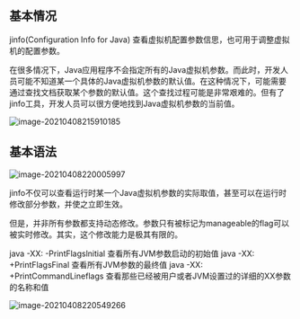 ## 基本情况

jinfo(Configuration Info for Java)
查看虚拟机配置参数信思，也可用于调整虚拟机的配置参数。

在很多情况下，Java应用程序不会指定所有的Java虚拟机参数。而此时，开发人员可能不知道某一个具体的Java虚拟机参数的默认值。在这种情况下，可能需要通过查找文档获取某个参数的默认值。这个查找过程可能是非常艰难的。但有了 jinfo工具，开发人员可以很方便地找到Java虚拟机参数的当前值。

![image-20210408215910185](https://github.com/MrL5z2k0/zkNode/blob/main/images/image-20210408215910185.png)



## 基本语法

![image-20210408220005997](https://github.com/MrL5z2k0/zkNode/blob/main/images/image-20210408220005997.png)

jinfo不仅可以查看运行时某一个Java虚拟机参数的实际取值，甚至可以在运行时修改部分参数，并使之立即生效。

但是，并非所有参数都支持动态修改。参数只有被标记为manageable的flag可以被实时修改。其实，这个修改能力是极其有限的。

java -XX: -PrintFlagslnitial 查看所有JVM参数启动的初始值
java -XX: +PrintFlagsFinal 查看所有JVM参数的最终值
java -XX: +PrintCommandLineflags 查看那些已经被用户或者JVM设置过的详细的XX参数的名称和值

![image-20210408220549266](https://github.com/MrL5z2k0/zkNode/blob/main/images/image-20210408220549266.png)

